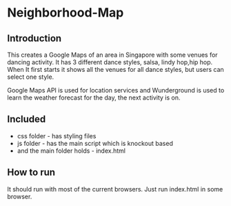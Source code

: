 # Neighborhood-Map

## Introduction

This creates a Google Maps of an area in Singapore with some venues for dancing activity. It has 3 different dance styles, salsa, lindy hop,hip hop. When It first starts it shows all the venues for all dance styles, but users can select one style.

Google Maps API is used for location services and Wunderground is used to learn the weather forecast for the day, the
next activity is on.

## Included

- css folder - has styling files
- js folder - has the main script which is knockout based
- and the main folder holds - index.html

## How to run

It should run with most of the current browsers. Just run index.html in some browser. 
